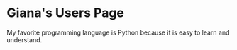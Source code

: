 # Giana's Users Page
My favorite programming language is Python because it is easy to learn and understand.